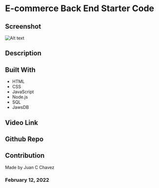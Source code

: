 # E-commerce Back End Starter Code

## Screenshot
![Alt text](/public/images/screenshot-homepage.png?raw=true "Homepage")

## Description

## Built With
- HTML
- CSS
- JavaScript
- Node.js
- SQL
- JawsDB

## Video Link

## Github Repo

## Contribution
Made by Juan C Chavez

### February 12, 2022
